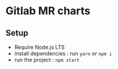 # Gitlab MR charts

## Setup

- Require Node.js LTS
- install dependencies : run `yarn` or `npm i`
- run the project : `npm start`
